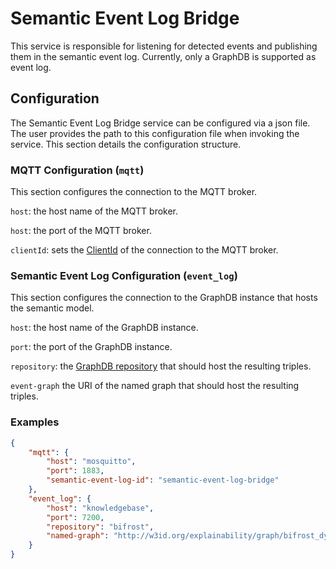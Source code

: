 # Semantic Event Log Bridge

This service is responsible for listening for detected events and publishing them in the semantic event log. Currently, only a GraphDB is supported as event log.

## Configuration

The Semantic Event Log Bridge service can be configured via a json file. The user provides the path to this configuration file when invoking the service. This section details the configuration structure.

### MQTT Configuration (`mqtt`)

This section configures the connection to the MQTT broker.

`host`: the host name of the MQTT broker.

`host`: the port of the MQTT broker.

`clientId`: sets the [ClientId](https://www.hivemq.com/blog/mqtt-essentials-part-3-client-broker-connection-establishment/#heading-what-is-client-id-in-connect-mqtt-packet) of the connection to the MQTT broker.

### Semantic Event Log Configuration (`event_log`)

This section configures the connection to the GraphDB instance that hosts the semantic model.

`host`: the host name of the GraphDB instance.

`port`: the port of the GraphDB instance.

`repository`: the [GraphDB repository](https://graphdb.ontotext.com/documentation/10.7/repositories-overview.html) that should host the resulting triples.

`event-graph` the URI of the named graph that should host the resulting triples.

### Examples

```json
{
    "mqtt": {
        "host": "mosquitto",
        "port": 1883,
        "semantic-event-log-id": "semantic-event-log-bridge"
    },
    "event_log": {
        "host": "knowledgebase",
        "port": 7200,
        "repository": "bifrost",
        "named-graph": "http://w3id.org/explainability/graph/bifrost_dynamic"
    }
}

```

